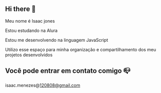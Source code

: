 ## Hi there 👋
Meu nome é Isaac jones 

Estou estudando na Alura

Estou me desenvolvendo na linguagem JavaScript

Utilizo esse espaço para minha organização e compartilhamento dos meu projetos desenvolvidos

## Você pode entrar em contato comigo 📪

isaac.menezes@120808@gmail.com
<!--

Você pode entrar em contato comigo 📪

isaac.menezes@120808@gmail.com

**Al12isacJM/Al12isacJM** is a ✨ _special_ ✨ repository because its `README.md` (this file) appears on your GitHub profile.

Here are some ideas to get you started:

- 🔭 I’m currently working on ...
- 🌱 I’m currently learning ...
- 👯 I’m looking to collaborate on ...
- 🤔 I’m looking for help with ...
- 💬 Ask me about ...
- 📫 How to reach me: ...
- 😄 Pronouns: ...
- ⚡ Fun fact: ...
![](https://editor.p5js.org/IsaacMenezes1F/sketches/iwUhN8-sy)
